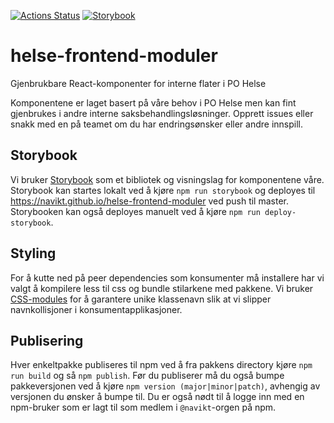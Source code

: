[![Actions Status](https://github.com/navikt/helse-frontend-moduler/workflows/storybook/badge.svg)](https://github.com/navikt/helse-frontend-moduler/actions)
[![Storybook](https://img.shields.io/badge/storybook-github%20pages-blue?style=flat&logo=github)](https://navikt.github.io/helse-frontend-moduler)

# helse-frontend-moduler
Gjenbrukbare React-komponenter for interne flater i PO Helse

Komponentene er laget basert på våre behov i PO Helse men kan fint gjenbrukes i andre interne saksbehandlingsløsninger.
Opprett issues eller snakk med en på teamet om du har endringsønsker eller andre innspill.

## Storybook
Vi bruker [Storybook](https://storybook.js.org/) som et bibliotek og visningslag for komponentene våre. 
Storybook kan startes lokalt ved å kjøre `npm run storybook` og deployes til 
https://navikt.github.io/helse-frontend-moduler ved push til master. Storybooken kan også deployes manuelt ved å kjøre 
`npm run deploy-storybook`.

## Styling
For å kutte ned på peer dependencies som konsumenter må installere har vi valgt å kompilere less til css og bundle 
stilarkene med pakkene. Vi bruker [CSS-modules](https://github.com/css-modules/css-modules) for å garantere unike klassenavn slik at vi slipper navnkollisjoner i konsumentapplikasjoner.

## Publisering
Hver enkeltpakke publiseres til npm ved å fra pakkens directory kjøre `npm run build` og så `npm publish`. Før du publiserer
må du også bumpe pakkeversjonen ved å kjøre `npm version (major|minor|patch)`, avhengig av versjonen du ønsker å bumpe til. 
Du er også nødt til å logge inn med en npm-bruker som er lagt til som medlem i `@navikt`-orgen på npm.